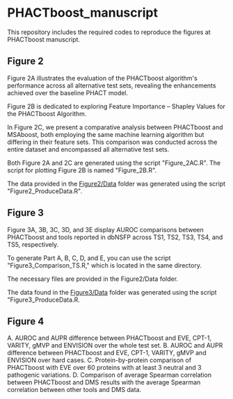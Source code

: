 # PHACTboost_manuscript

This repository includes the required codes to reproduce the figures at PHACTboost manuscript.

## Figure 2

Figure 2A illustrates the evaluation of the PHACTboost algorithm's performance across all alternative test sets, revealing the enhancements achieved over the baseline PHACT model.

Figure 2B is dedicated to exploring Feature Importance – Shapley Values for the PHACTboost Algorithm.

In Figure 2C, we present a comparative analysis between PHACTboost and MSAboost, both employing the same machine learning algorithm but differing in their feature sets. This comparison was conducted across the entire dataset and encompassed all alternative test sets.

Both Figure 2A and 2C are generated using the script "Figure_2AC.R". The script for plotting Figure 2B is named "Figure_2B.R".

The data provided in the [Figure2/Data](Figure2/Data) folder was generated using the script "Figure2_ProduceData.R".

## Figure 3

Figure 3A, 3B, 3C, 3D, and 3E display AUROC comparisons between PHACTboost and tools reported in dbNSFP across TS1, TS2, TS3, TS4, and TS5, respectively.

To generate Part A, B, C, D, and E, you can use the script "Figure3_Comparison_TS.R," which is located in the same directory.

The necessary files are provided in the Figure2/Data folder.

The data found in the [Figure3/Data](Figure3/Data) folder was generated using the script "Figure3_ProduceData.R.

## Figure 4

A. AUROC and AUPR difference between PHACTboost and EVE, CPT-1, VARITY, gMVP and ENVISION over the whole test set. B. AUROC and AUPR difference between PHACTboost and EVE, CPT-1, VARITY, gMVP and ENVISION over hard cases. C. Protein-by-protein comparison of PHACTboost with EVE over 60 proteins with at least 3 neutral and 3 pathogenic variations. D. Comparison of average Spearman correlation between PHACTboost and DMS results with the average Spearman correlation between other tools and DMS data.



